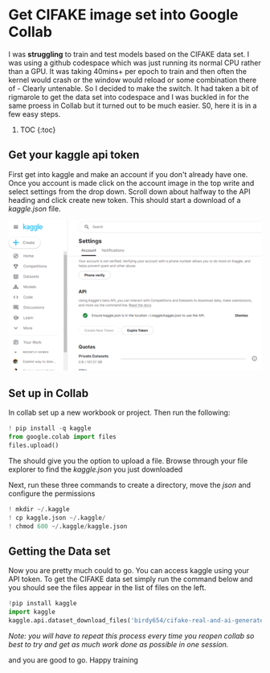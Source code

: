 # Get CIFAKE image set into Google Collab

I was **struggling** to train and test models based on the CIFAKE data set. I was using a github codespace which was just running its normal CPU rather than a GPU. It was taking 40mins+ per epoch to train and then often the kernel would crash or the window would reload or some combination there of - Clearly untenable. So I decided to make the switch. It had taken a bit of rigmarole to get the data set into codespace and I was buckled in for the same proess in Collab but it turned out to be much easier. S0, here it is in a few easy steps.

1. TOC
{:toc}

## Get your kaggle api token
First get into kaggle and make an account if you don't already have one. Once you account is made click on the account image in the top write and select settings from the drop down. Scroll down about halfway to the API heading and click create new token. This should start a download of a *kaggle.json* file.

![](/images/kaggle1.png "albert causing trouble")

## Set up in Collab

In collab set up a new workbook or project. Then run the following:

``` python
! pip install -q kaggle
from google.colab import files
files.upload()
```
The should give you the option to upload a file. Browse through your file explorer to find the *kaggle.json* you just downloaded

Next, run these three commands to create a directory, move the *json* and configure the permissions

``` python
! mkdir ~/.kaggle
! cp kaggle.json ~/.kaggle/
! chmod 600 ~/.kaggle/kaggle.json
```
## Getting the Data set

Now you are pretty much could to go. You can access kaggle using your API token. To get the CIFAKE data set simply run the command below and you should see the files appear in the list of files on the left.

``` python
!pip install kaggle
import kaggle
kaggle.api.dataset_download_files('birdy654/cifake-real-and-ai-generated-synthetic-images', path='CIFAKE-dataset', unzip=True)
```
*Note: you will have to repeat this process every time you reopen collab so best to try and get as much work done as possible in one session.*

and you are good to go. Happy training

